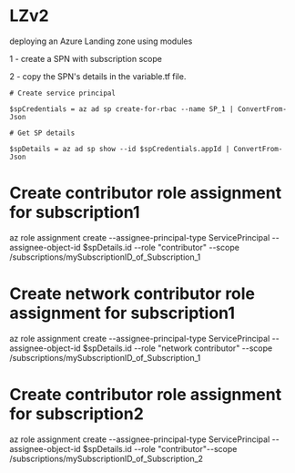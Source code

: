 # LZv2
deploying an Azure Landing zone using modules 

1 - create a SPN with subscription scope

2 - copy the SPN's details in the variable.tf file. 

    # Create service principal
    
    $spCredentials = az ad sp create-for-rbac --name SP_1 | ConvertFrom-Json

    # Get SP details
    
    $spDetails = az ad sp show --id $spCredentials.appId | ConvertFrom-Json

# Create contributor role assignment for subscription1
az role assignment create --assignee-principal-type ServicePrincipal --assignee-object-id $spDetails.id --role "contributor" --scope /subscriptions/mySubscriptionID_of_Subscription_1

# Create network contributor role assignment for subscription1
az role assignment create --assignee-principal-type ServicePrincipal --assignee-object-id $spDetails.id --role "network contributor" --scope /subscriptions/mySubscriptionID_of_Subscription_1

# Create contributor role assignment for subscription2
az role assignment create --assignee-principal-type ServicePrincipal --assignee-object-id $spDetails.id --role "contributor"--scope /subscriptions/mySubscriptionID_of_Subscription_2

